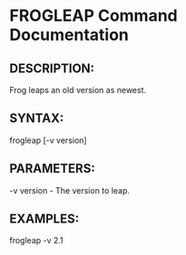 # FROGLEAP Command Documentation

## DESCRIPTION:
Frog leaps an old version as newest.

## SYNTAX:
frogleap [-v version]

## PARAMETERS:
-v version - The version to leap.

## EXAMPLES:
frogleap -v 2.1
